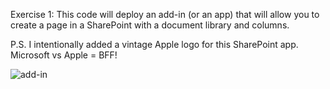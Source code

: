 Exercise 1: This code will deploy an add-in (or an app) that will allow you to create a page in a SharePoint with a document library and columns. 

P.S. I intentionally added a vintage Apple logo for this SharePoint app. Microsoft vs Apple = BFF!

![add-in](https://user-images.githubusercontent.com/14170402/38432198-eb06a026-3983-11e8-89db-da426e4ee453.gif)
